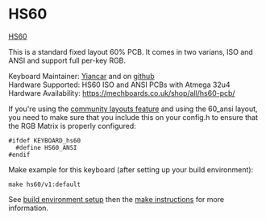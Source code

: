 HS60
====

[HS60](https://mechboards.co.uk/wp-content/uploads/2018/04/IMG_20180420_140353.jpg)

This is a standard fixed layout 60% PCB. It comes in two varians, ISO and ANSI and support full per-key RGB.

Keyboard Maintainer: [Yiancar](http://yiancar-designs.com/) and on [github](https://github.com/yiancar)  
Hardware Supported: HS60 ISO and ANSI PCBs with Atmega 32u4   
Hardware Availability: https://mechboards.co.uk/shop/all/hs60-pcb/   

If you're using the [community layouts feature](https://docs.qmk.fm/#/feature_layouts) and using the 60_ansi layout, you need to make sure that you include this on your config.h to ensure that the RGB Matrix is properly configured:

    #ifdef KEYBOARD_hs60
      #define HS60_ANSI
    #endif

Make example for this keyboard (after setting up your build environment):

    make hs60/v1:default

See [build environment setup](https://docs.qmk.fm/build_environment_setup.html) then the [make instructions](https://docs.qmk.fm/make_instructions.html) for more information.
